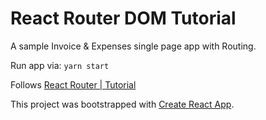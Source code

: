 # React Router DOM Tutorial

A sample Invoice & Expenses single page app with Routing.

Run app via: `yarn start`

Follows [React Router | Tutorial](https://reactrouter.com/docs/en/v6/getting-started/tutorial)

This project was bootstrapped with [Create React App](https://github.com/facebook/create-react-app).
